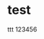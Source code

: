 # test
ttt
123456
<script src="https://gist.github.com/vsn80395/e33d4634886f60409dd66e129a3777f7.js"></script>
